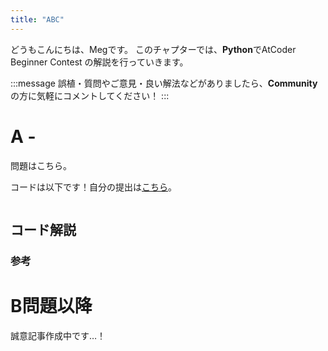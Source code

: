 ```yaml
---
title: "ABC"
---
```


どうもこんにちは、Megです。
このチャプターでは、**Python**でAtCoder Beginner Contest  の解説を行っていきます。

:::message
誤植・質問やご意見・良い解法などがありましたら、**Community**の方に気軽にコメントしてください！
:::

# A -
問題はこちら。


コードは以下です！自分の提出は[こちら]()。

```python: A.py

```


## コード解説



### 参考



# B問題以降
誠意記事作成中です…！